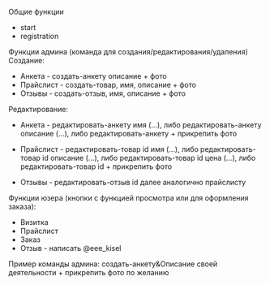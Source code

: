Общие функции
- start
- registration

Функции админа (команда для создания/редактирования/удаления)
Создание:
- Анкета - создать-анкету описание + фото
- Прайслист - создать-товар, имя, описание + фото
- Отзывы - создать-отзыв, имя, описание + фото

Редактирование:
- Анкета - редактировать-анкету имя (...),
либо редактировать-анкету описание (...),
либо редактировать-анкету + прикрепить фото

- Прайслист - редактировать-товар id имя (...),
либо редактировать-товар id описание (...),
либо редактировать-товар id цена (...),
либо редактировать-товар id + прикрепить фото

- Отзывы - редактировать-отзыв id далее аналогично прайслисту

Функции юзера (кнопки с функцией просмотра или для оформления заказа):
- Визитка
- Прайслист
- Заказ
- Отзыв - написать @eee_kisel

Пример команды админа: создать-анкету&Описание своей деятельности + прикрепить фото по желанию